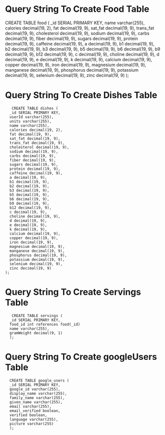 # Query String To Create Food Table
   CREATE TABLE food (
      _id SERIAL PRIMARY KEY,
      name varchar(255),
      calories decimal(19, 2),
      fat decimal(19, 9),
      sat_fat decimal(19, 9),
      trans_fat decimal(19, 9),
      cholesterol decimal(19, 9),
      sodium decimal(19, 9),
      carbs decimal(19, 9),
      fiber decimal(19, 9),
      sugars decimal(19, 9),
      protein decimal(19, 9),
      caffeine decimal(19, 9),
      a decimal(19, 9), 
      b1 decimal(19, 9), 
      b2 decimal(19, 9), 
      b3 decimal(19, 9), 
      b5 decimal(19, 9), 
      b6 decimal(19, 9), 
      b9 decimal(19, 9), 
      b12 decimal(19, 9), 
      c decimal(19, 9), 
      choline decimal(19, 9), 
      d decimal(19, 9), 
      e decimal(19, 9), 
      k decimal(19, 9), 
      calcium decimal(19, 9), 
      copper decimal(19, 9), 
      iron decimal(19, 9),
      magnesium decimal(19, 9),
      manganese decimal(19, 9),
      phosphorus decimal(19, 9),
      potassium decimal(19, 9),
      selenium decimal(19, 9),
      zinc decimal(19, 9)
    );

# Query String To Create Dishes Table
       CREATE TABLE dishes (
      _id SERIAL PRIMARY KEY,
      userId varchar(255),
      units varchar(255),
      name varchar(255),
      calories decimal(19, 2),
      fat decimal(19, 9),
      sat_fat decimal(19, 9),
      trans_fat decimal(19, 9),
      cholesterol decimal(19, 9),
      sodium decimal(19, 9),
      carbs decimal(19, 9),
      fiber decimal(19, 9),
      sugars decimal(19, 9),
      protein decimal(19, 9),
      caffeine decimal(19, 9),
      a decimal(19, 9), 
      b1 decimal(19, 9), 
      b2 decimal(19, 9), 
      b3 decimal(19, 9), 
      b5 decimal(19, 9), 
      b6 decimal(19, 9), 
      b9 decimal(19, 9), 
      b12 decimal(19, 9), 
      c decimal(19, 9), 
      choline decimal(19, 9), 
      d decimal(19, 9), 
      e decimal(19, 9), 
      k decimal(19, 9), 
      calcium decimal(19, 9), 
      copper decimal(19, 9), 
      iron decimal(19, 9),
      magnesium decimal(19, 9),
      manganese decimal(19, 9),
      phosphorus decimal(19, 9),
      potassium decimal(19, 9),
      selenium decimal(19, 9),
      zinc decimal(19, 9)
    );

# Query String To Create Servings Table
       CREATE TABLE servings (
      _id SERIAL PRIMARY KEY,
      food_id int references food(_id)
      name varchar(255),
      gramWeight decimal(9, 1)
      );

# Query String To Create googleUsers Table
      CREATE TABLE google_users (
      _id SERIAL PRIMARY KEY,
      google_id varchar(255),
      display_name varchar(255),
      family_name varchar(255),
      given_name varchar(255),
      email varchar(255),
      email_verified boolean,
      verified boolean,
      language varchar(255),
      picture varchar(255)
      );